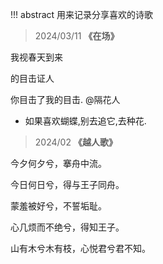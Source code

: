 !!! abstract
    用来记录分享喜欢的诗歌

> 2024/03/11
**《在场》**

我视春天到来

的目击证人

你目击了我的目击.
@隔花人
* 如果喜欢蝴蝶,别去追它,去种花.
> 2024/02
**《越人歌》**

今夕何夕兮，搴舟中流。

今日何日兮，得与王子同舟。

蒙羞被好兮，不誓垢耻。

心几烦而不绝兮，得知王子。

山有木兮木有枝，心悦君兮君不知。